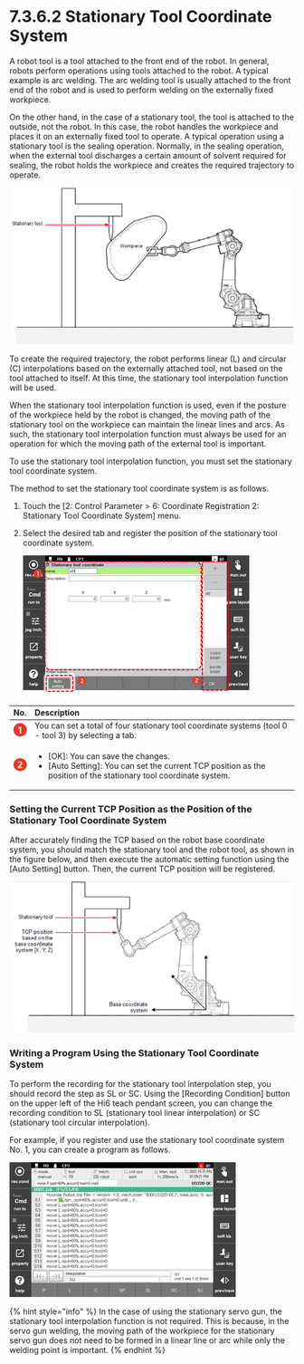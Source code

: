 ﻿# 7.3.6.2 Stationary Tool Coordinate System

A robot tool is a tool attached to the front end of the robot. In general, robots perform operations using tools attached to the robot. A typical example is arc welding. The arc welding tool is usually attached to the front end of the robot and is used to perform welding on the externally fixed workpiece.

On the other hand, in the case of a stationary tool, the tool is attached to the outside, not the robot. In this case, the robot handles the workpiece and places it on an externally fixed tool to operate. A typical operation using a stationary tool is the sealing operation. Normally, in the sealing operation, when the external tool discharges a certain amount of solvent required for sealing, the robot holds the workpiece and creates the required trajectory to operate.

![Figure 57 Example of a Sealing Operation](../../../_assets/tp630/stationary_crd_sealing_eng.png)

To create the required trajectory, the robot performs linear \(L\) and circular \(C\) interpolations based on the externally attached tool, not based on the tool attached to itself. At this time, the stationary tool interpolation function will be used.

When the stationary tool interpolation function is used, even if the posture of the workpiece held by the robot is changed, the moving path of the stationary tool on the workpiece can maintain the linear lines and arcs. As such, the stationary tool interpolation function must always be used for an operation for which the moving path of the external tool is important.

To use the stationary tool interpolation function, you must set the stationary tool coordinate system. 

The method to set the stationary tool coordinate system is as follows.

1.	Touch the \[2: Control Parameter &gt; 6: Coordinate Registration 2: Stationary Tool Coordinate System\] menu.

2.	Select the desired tab and register the position of the stationary tool coordinate system. 

    ![](../../../_assets/tp630/ctrl-stationary-coord_eng.png)



<table>
  <thead>
    <tr>
      <th style="text-align:left">No.</th>
      <th style="text-align:left">Description</th>
    </tr>
  </thead>
  <tbody>
    <tr>
      <td style="text-align:left">
        <img src="../../../_assets/c1.png" alt/>
      </td>
      <td style="text-align:left">You can set a total of four stationary tool coordinate systems (tool 0
        - tool 3) by selecting a tab.</td>
    </tr>
    <tr>
      <td style="text-align:left">
        <img src="../../../_assets/c2.png" alt/>
      </td>
      <td style="text-align:left">
        <ul>
          <li>[OK]: You can save the changes.</li>
          <li>[Auto Setting]: You can set the current TCP position as the position of
            the stationary tool coordinate system.</li>
        </ul>
      </td>
    </tr>
  </tbody>
</table>



### Setting the Current TCP Position as the Position of the Stationary Tool Coordinate System

After accurately finding the TCP based on the robot base coordinate system, you should match the stationary tool and the robot tool, as shown in the figure below, and then execute the automatic setting function using the \[Auto Setting\] button. Then, the current TCP position will be registered.

![](../../../_assets/tp630/stationary_crd_autoset_eng.png)



### Writing a Program Using the Stationary Tool Coordinate System

To perform the recording for the stationary tool interpolation step, you should record the step as SL or SC. Using the \[Recording Condition\] button on the upper left of the Hi6 teach pendant screen, you can change the recording condition to SL \(stationary tool linear interpolation\) or SC \(stationary tool circular interpolation\).

For example, if you register and use the stationary tool coordinate system No. 1, you can create a program as follows.

![](../../../_assets/tp630/pane-prog-cmd-SL_eng.png)

{% hint style="info" %}
In the case of using the stationary servo gun, the stationary tool interpolation function is not required. This is because, in the servo gun welding, the moving path of the workpiece for the stationary servo gun does not need to be formed in a linear line or arc while only the welding point is important.
{% endhint %}

